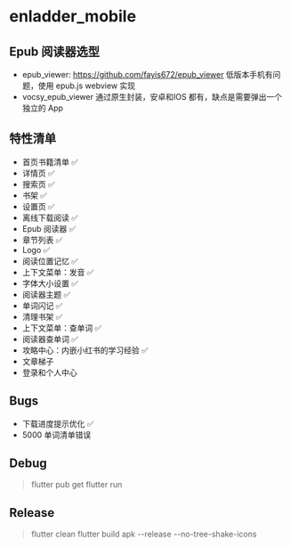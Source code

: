 # enladder_mobile

## Epub 阅读器选型

- epub_viewer: https://github.com/fayis672/epub_viewer 低版本手机有问题，使用 epub.js webview 实现
- vocsy_epub_viewer 通过原生封装，安卓和IOS 都有，缺点是需要弹出一个独立的 App

## 特性清单

- 首页书籍清单 ✅
- 详情页 ✅
- 搜索页 ✅
- 书架 ✅
- 设置页 ✅
- 离线下载阅读 ✅
- Epub 阅读器 ✅
- 章节列表 ✅
- Logo ✅
- 阅读位置记忆 ✅
- 上下文菜单：发音 ✅
- 字体大小设置 ✅
- 阅读器主题 ✅
- 单词闪记 ✅
- 清理书架 ✅
- 上下文菜单：查单词 ✅
- 阅读器查单词 ✅
- 攻略中心：内嵌小红书的学习经验 ✅ 
- 文章梯子
- 登录和个人中心


## Bugs

- 下载进度提示优化 ✅
- 5000 单词清单错误

## Debug 

> flutter pub get 
> flutter run 

## Release 

> flutter clean
> flutter build apk --release --no-tree-shake-icons